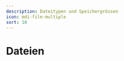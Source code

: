 ```yaml
---
description: Dateitypen und Speichergrössen
icon: mdi-file-multiple
sort: 10
---
```


# Dateien



<Features/>

